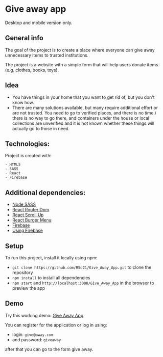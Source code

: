 # Give away app

Desktop and mobile version only.

## General info

The goal of the project is to create a place where everyone can give away unnecessary items to trusted institutions.

The project is a website with a simple form that will help users donate items (e.g. clothes, books, toys).


## Idea

* You have things in your home that you want to get rid of, but you don't know how.
* There are many solutions available, but many require additional effort or are not trusted. You need to go to verified places, and there is no time / there is no way to go there, and containers under the house or local collections are unverified and it is not known whether these things will actually go to those in need.


## Technologies:

Project is created with:

```
- HTML5
- SASS
- React
- Firebase
```


## Additional dependencies:

* [Node SASS](https://www.npmjs.com/package/node-sass)
* [React Router Dom](https://www.npmjs.com/package/react-router-dom)
* [React Scroll Up](https://www.npmjs.com/package/react-scroll-up-button)
* [React Burger Menu](https://www.npmjs.com/package/react-burger-menu)
* [Firebase](https://www.npmjs.com/package/firebase)
* [Using Firebase](https://www.robinwieruch.de/complete-firebase-authentication-react-tutorial#sign-up-with-react-and-firebase)


## Setup

To run this project, install it locally using npm:

* ```git clone https://github.com/RSo21/Give_Away_App.git``` to clone the repository
* ```npm install``` to install all dependencies
* ```npm start``` and ```http://localhost:3000/Give_Away_App``` in the browser to preview the app 


## Demo

Try this working demo: [Give Away App](https://rso21.github.io/Give_Away_App/)

You can register for the application or log in using:

* login: ```give@away.com```
* and password: ```giveaway```

after that you can go to the form give away. 